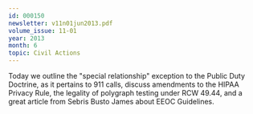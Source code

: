 ```yaml
---
id: 000150
newsletter: v11n01jun2013.pdf
volume_issue: 11-01
year: 2013
month: 6
topic: Civil Actions
---
```


Today we outline the "special relationship" exception to the Public Duty Doctrine, as it pertains to 911 calls, discuss amendments to the HIPAA Privacy Rule, the legality of polygraph testing under RCW 49.44, and a great article from Sebris Busto James about EEOC Guidelines.